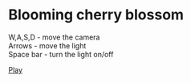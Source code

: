 # Blooming cherry blossom

W,A,S,D 	- move the camera  
Arrows 		- move the light  
Space bar	- turn the light on/off  

[Play](https://sapienzainteractivegraphicscourse.github.io/final-project-luca-pierdicca/)